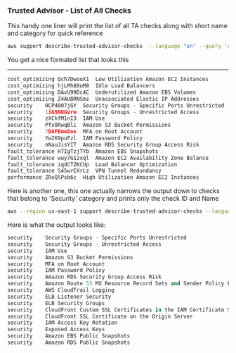 ### Trusted Advisor - List of All Checks

This handy one liner will print the list of all TA checks along with short name and category for quick reference

```bash
aws support describe-trusted-advisor-checks  --language "en" --query 'checks[*].{CAT:category,ID:id, Name:name}' --output text 
```

You get a nice formated list that looks this

----
```python
cost_optimizing	Qch7DwouX1	Low Utilization Amazon EC2 Instances
cost_optimizing	hjLMh88uM8	Idle Load Balancers
cost_optimizing	DAvU99Dc4C	Underutilized Amazon EBS Volumes
cost_optimizing	Z4AUBRNSmz	Unassociated Elastic IP Addresses
security	HCP4007jGY	Security Groups - Specific Ports Unrestricted
security	1iG5NDGVre	Security Groups - Unrestricted Access
security	zXCkfM1nI3	IAM Use
security	Pfx0RwqBli	Amazon S3 Bucket Permissions
security	7DAFEmoDos	MFA on Root Account
security	Yw2K9puPzl	IAM Password Policy
security	nNauJisYIT	Amazon RDS Security Group Access Risk
fault_tolerance	H7IgTzjTYb	Amazon EBS Snapshots
fault_tolerance	wuy7G1zxql	Amazon EC2 Availability Zone Balance
fault_tolerance	iqdCTZKCUp	Load Balancer Optimization 
fault_tolerance	S45wrEXrLz	VPN Tunnel Redundancy
performance	ZRxQlPsb6c	High Utilization Amazon EC2 Instances
```

Here is another one, this one actually narrows the output down to checks that belong to 'Security' category and prints only the check ID and Name

```bash
aws --region us-east-1 support describe-trusted-advisor-checks --language en --query "checks[?category=='security'].{CAT:category,NAME:name}" --output text
```

Here is what the output looks like:

```python
security	Security Groups - Specific Ports Unrestricted
security	Security Groups - Unrestricted Access
security	IAM Use
security	Amazon S3 Bucket Permissions
security	MFA on Root Account
security	IAM Password Policy
security	Amazon RDS Security Group Access Risk
security	Amazon Route 53 MX Resource Record Sets and Sender Policy Framework
security	AWS CloudTrail Logging
security	ELB Listener Security
security	ELB Security Groups
security	CloudFront Custom SSL Certificates in the IAM Certificate Store
security	CloudFront SSL Certificate on the Origin Server
security	IAM Access Key Rotation
security	Exposed Access Keys
security	Amazon EBS Public Snapshots
security	Amazon RDS Public Snapshots
```
